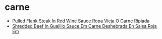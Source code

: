 # carne

 * [Pulled Flank Steak In Red Wine Sauce Ropa Vieja O Carne Ripiada](index/p/pulled-flank-steak-in-red-wine-sauce-ropa-vieja-o-carne-ripiada.json)
 * [Shredded Beef In Guajillo Sauce Em Carne Deshebrada En Salsa Roja Em](index/s/shredded-beef-in-guajillo-sauce-em-carne-deshebrada-en-salsa-roja-em-242595.json)
